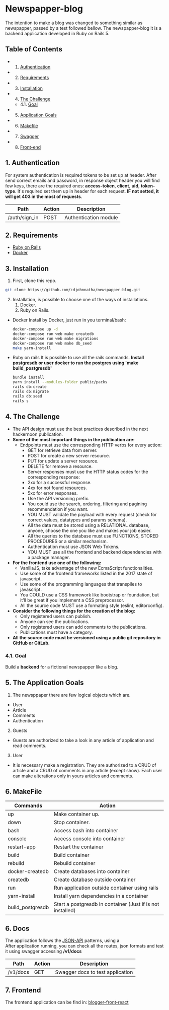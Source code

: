 # Newspapper-blog

The intention to make a blog was changed to something similar as newspapper, passed by a test followed bellow. The newspapper-blog it is a backend application developed in Ruby on Rails 5.

## Table of Contents

<!-- vscode-markdown-toc -->
- 1. [Authentication](#Authentication)
- 2. [Requirements](#Requirements)
- 3. [Installation](#Installation)
- 4. [The Challenge](#TheChallenge)
  - 4.1. [Goal](#Goal)
- 5. [Application Goals](#Objects)
- 6. [Makefile](#Makefile)
- 7. [Swagger](#Swagger)
- 8. [Front-end](#Frontend)

## 1. <a name='Authentication'></a>Authentication

For system authentication is required tokens to be set up at header. After send correct emails and password, in response object header you will find few keys, there are the required ones: **access-token**, **client**, **uid**, **token-type**. It's required set them up in header for each request. **IF not setted, it will get 403 in the most of requests**.

Path                 | Action   | Description                       |
---                  | ---      | ---                               |
/auth/sign_in        |  POST    | Authentication module             |

## 2. <a name='Requirements'></a>Requirements
- [Ruby on Rails](https://rubyonrails.org/)
- [Docker](https://www.docker.com/)

## 3. <a name='Installation'></a>Installation
1. First, clone this repo.

```bash
git clone https://github.com/cdjohnnatha/newspapper-blog.git
```

2. Installation, is possible to choose one of the ways of installations.
     1. Docker.
     2. Ruby on Rails.

* Docker
 Install by Docker, just run in you terminal/bash:
  ```bash
  docker-compose up -d
  docker-compose run web make createdb
  docker-compose run web make migrations
  docker-compose run web make db_seed
  make yarn-install
  ```

* Ruby on rails
  It is possible to use all the rails commands.
  **Install [postgresdb](https://www.postgresql.org/download/) or user docker to run the postgres using 'make build_postgresdb'**
  ```bash
  bundle install
  yarn install --modules-folder public/packs
  rails db:create
  rails db:migrate
  rails db:seed
  rails s
  ```

## 4. <a name='TheChallenge'></a>The Challenge

* The API design must use the best practices described in the next hackernoon publication.
* **Some of the most important things in the publication are:**
  * Endpoints must use the corresponding HTTP verbs for every action:
    * GET for retrieve data from server.
    * POST for create a new server resource.
    * PUT for update a server resource.
    * DELETE for remove a resource.
    * Server responses must use the HTTP status codes for the corresponding response:
    * 2xx for a successful response.
    * 4xx for not found resources.
    * 5xx for error responses.
    * Use the API versioning prefix.
    * You could use the search, ordering, filtering and pagining recommendation if you want.
    * YOU MUST validate the payload with every request (check for correct values, datatypes and params schema).
    * All the data must be stored using a RELATIONAL database, anyone, choose the one you like and makes your job easier.
    * All the queries to the database must use FUNCTIONS, STORED PROCEDURES or a similar mechanism.
    * Authentication must use JSON Web Tokens.
    * YOU MUST use all the frontend and backend dependencies with a package manager.
* **For the frontend use one of the following:**
  * VanillaJS, take advantage of the new EcmaScript functionalities.
  * Use some of the frontend frameworks listed in the 2017 state of javascript.
  * Use some of the programming languages that transpiles to javascript.
  * You COULD use a CSS framework like bootstrap or foundation, but it’ll be great if you implement a CSS preprocessor.
  * All the source code MUST use a formating style (eslint, editorconfig).
* **Consider the following things for the creation of the blog:**
  * Only registered users can publish.
  * Anyone can see the publications.
  * Only registered users can add comments to the publications.
  * Publications must have a category.
* **All the source code must be versioned using a public git repository in GitHub or GitLab.**

### 4.1. <a name='Goal'></a>Goal

Build a **backend** for a fictional newspapper like a blog.

## 5. <a name='Objects'></a>The Application Goals

1. The newsppaper there are few logical objects which are.
  * User
  * Article
  * Comments
  * Authentication

2. Guests
  * Guests are authorized to take a look in any article of application and read comments.
3. User
  * It is necessary make a registration. They are authorized to a CRUD of article and a CRUD of comments in any article (except show). Each user can make alterations only in yours articles and comments.


## 6. <a name='Makefile'></a>MakeFile

Commands            | Action                                                     |
---                 | ---                                                        |
up                  | Make container up.                                         |
down                | Stop container.                                            |
bash                | Access bash into container                                 |
console             | Access console into container                              |
restart-app         | Restart the container                                      |
build               | Build container                                            |
rebuild             | Rebuild container                                          |
docker-createdb     | Create databases into container                            |
createdb            | Create database outside container                          |
run                 | Run application outside container using rails              |
yarn-install        | Install yarn dependencies in a container                   |
build_postgresdb    | Start a postgresdb in container (Just if is not installed) |

## 6. <a name='Docs'></a>Docs

The application follows the [JSON-API](https://jsonapi.org/) patterns, using a  
After application running, you can check all the routes, json formats and test it using swagger accessing **/v1/docs**

Path                | Action  | Description                   |
---                 | ---     | ---                           |
/v1/docs        |  GET    | Swagger docs to test application  |

## 7. <a name='Frotend'></a>Frontend
The frontend application can be find in: [blogger-front-react](https://github.com/cdjohnnatha/blogger-front-react)



